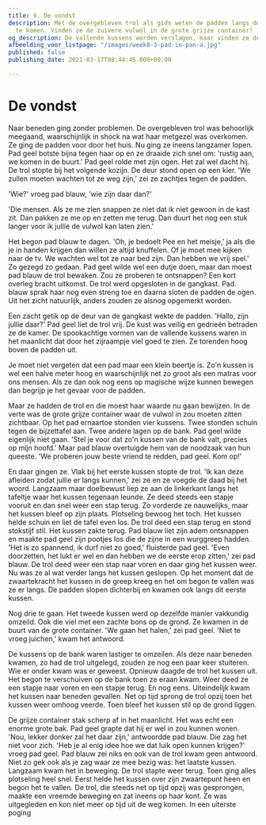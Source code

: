 ```yaml
---
title: 9. De vondst
description: Met de overgebleven trol als gids weten de padden langs de vallende kussens
  te komen. Vinden ze de zuivere vulwol in de grote grijze container?
og_description: De vallende kussens worden verslagen, maar vinden ze de vulwol?
afbeelding_voor_listpage: "/images/week8-3-pad-in-pan-a.jpg"
published: false
publishing_date: 2021-03-17T08:44:46.000+00:00

---
```

# De vondst

Naar beneden ging zonder problemen. De overgebleven trol was behoorlijk meegaand, waarschijnlijk in shock na wat haar metgezel was overkomen. Ze ging de padden voor door het huis. Nu ging ze ineens langzamer lopen. Pad geel botste bijna tegen haar op en ze draaide zich snel om: 'rustig aan, we komen in de buurt.' Pad geel rolde met zijn ogen. Het zal wel dacht hij. De trol stopte bij het volgende kozijn. De deur stond open op een kier. 'We zullen moeten wachten tot ze weg zijn,' zei ze zachtjes tegen de padden.

'Wie?' vroeg pad blauw, 'wie zijn daar dan?'

'Die mensen. Als ze me zien snappen ze niet dat ik niet gewoon in de kast zit. Dan pakken ze me op en zetten me terug. Dan duurt het nog een stuk langer voor ik jullie de vulwol kan laten zien.'

Het begon pad blauw te dagen. 'Oh, je bedoelt Pee en het meisje,' ja als die je in handen krijgen dan willen ze altijd knuffelen. Of je moet mee kijken naar de tv. We wachten wel tot ze naar bed zijn. Dan hebben we vrij spel.' Zo gezegd zo gedaan. Pad geel wilde wel een dutje doen, maar dan moest pad blauw de trol bewaken. Zou ze proberen te ontsnappen? Een kort overleg bracht uitkomst. De trol werd opgesloten in de gangkast. Pad. blauw sprak haar nog even streng toe en daarna sloten de padden de ogen. Uit het zicht natuurlijk, anders zouden ze alsnog opgemerkt worden.

Een zacht getik op de deur van de gangkast wekte de padden. 'Hallo, zijn jullie daar?' Pad geel liet de trol vrij. De kust was veilig en gedrieën betraden ze de kamer. De spookachtige vormen van de vallende kussens waren in het maanlicht dat door het zijraampje viel goed te zien. Ze torenden hoog boven de padden uit.

Je moet niet vergeten dat een pad maar een klein beertje is. Zo'n kussen is wel een halve meter hoog en waarschijnlijk net zo groot als een matras voor ons mensen. Als ze dan ook nog eens op magische wijze kunnen bewegen dan begrijp je het gevaar voor de padden. 

Maar ze hadden de trol en die moest haar waarde nu gaan bewijzen. In de verte was de grote grijze container waar de vulwol in zou moeten zitten zichtbaar. Op het pad ernaartoe stonden vier kussens. Twee stonden schuin tegen de bijzettafel aan. Twee andere lagen op de bank. Pad geel wilde eigenlijk niet gaan. 'Stel je voor dat zo'n kussen van de bank valt, precies op mijn hoofd.' Maar pad blauw overtuigde hem van de noodzaak van hun queeste. 'We proberen jouw beste vriend te redden, pad geel. Kom op!'

En daar gingen ze. Vlak bij het eerste kussen stopte de trol. 'Ik kan deze afleiden zodat jullie er langs kunnen,' zei ze en ze voegde de daad bij het woord. Langzaam maar doelbewust liep ze aan de linkerkant langs het tafeltje waar het kussen tegenaan leunde. Ze deed steeds een stapje vooruit en dan snel weer een stap terug. Zo vorderde ze nauwelijks, maar het kussen bleef op zijn plaats. Plotseling bewoog het toch. Het kussen helde schuin en liet de tafel even los. De trol deed een stap terug en stond stokstijf stil. Het kussen zakte terug. Pad blauw liet zijn adem ontsnappen en maakte pad geel zijn pootjes los die de zijne in een wurggreep hadden. 'Het is zo spannend, ik durf niet zo goed,' fluisterde pad geel. 'Even doorzetten, het lukt er wel en dan hebben we de eerste erop zitten,' zei pad blauw. De trol deed weer een stap naar voren en daar ging het kussen weer. Nu was ze al wat verder langs het kussen geslopen. Op het moment dat de zwaartekracht het kussen in de greep kreeg en het om begon te vallen was ze er langs. De padden slopen dichterbij en kwamen ook langs dit eerste kussen. 

Nog drie te gaan. Het tweede kussen werd op dezelfde manier vakkundig omzeild. Ook die viel met een zachte bons op de grond. Ze kwamen in de buurt van de grote container. 'We gaan het halen,' zei pad geel. 'Niet te vroeg juichen,' kwam het antwoord.

De kussens op de bank waren lastiger te omzeilen. Als deze naar beneden kwamen, zo had de trol uitgelegd, zouden ze nog een paar keer stuiteren. Wie er onder kwam was er geweest. Opnieuw daagde de trol het kussen uit. Het begon te verschuiven op de bank toen ze eraan kwam. Weer deed ze een stapje naar voren en een stapje terug. En nog eens. Uiteindelijk kwam het kussen naar beneden gevallen. Net op tijd sprong de trol opzij toen het kussen weer omhoog veerde. Toen bleef het kussen stil op de grond liggen.

De grijze container stak scherp af in het maanlicht. Het was echt een enorme grote bak. Pad geel grapte dat hij er wel in zou kunnen wonen. 'Nou, lekker donker zal het daar zijn,' antwoordde pad blauw. Die zag het niet voor zich. 'Heb je al enig idee hoe we dat luik open kunnen krijgen?' vroeg pad geel. Pad blauw zei niks en ook van de trol kwam geen antwoord. Niet zo gek ook als je zag waar ze mee bezig was: het laatste kussen. Langzaam kwam het in beweging. De trol stapte weer terug. Toen ging alles plotseling heel snel. Eerst helde het kussen over zijn zwaartepunt heen en begon het te vallen. De trol, die steeds net op tijd opzij was gesprongen, maakte een vreemde beweging en zat ineens op haar kont. Ze was uitgegleden en kon niet meer op tijd uit de weg komen. In een uiterste poging
